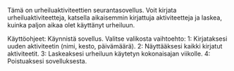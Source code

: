 Tämä on urheiluaktiviteettien seurantasovellus. Voit kirjata urheiluaktiviteetteja, katsella aikaisemmin kirjattuja aktiviteetteja ja laskea, kuinka paljon aikaa olet käyttänyt urheiluun.

Käyttöohjeet:
Käynnistä sovellus.
Valitse valikosta vaihtoehto:
1: Kirjataksesi uuden aktiviteetin (nimi, kesto, päivämäärä).
2: Näyttääksesi kaikki kirjatut aktiviteetit.
3: Laskeaksesi urheiluun käytetyn kokonaisajan viikolle.
4: Poistuaksesi sovelluksesta.
